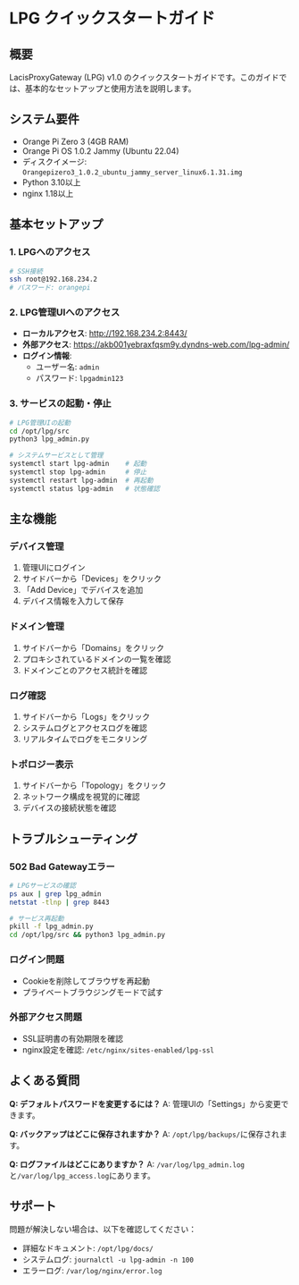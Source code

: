 # LPG クイックスタートガイド

## 概要

LacisProxyGateway (LPG) v1.0 のクイックスタートガイドです。このガイドでは、基本的なセットアップと使用方法を説明します。

## システム要件

- Orange Pi Zero 3 (4GB RAM)
- Orange Pi OS 1.0.2 Jammy (Ubuntu 22.04)
- ディスクイメージ: `Orangepizero3_1.0.2_ubuntu_jammy_server_linux6.1.31.img`
- Python 3.10以上
- nginx 1.18以上

## 基本セットアップ

### 1. LPGへのアクセス

```bash
# SSH接続
ssh root@192.168.234.2
# パスワード: orangepi
```

### 2. LPG管理UIへのアクセス

- **ローカルアクセス**: http://192.168.234.2:8443/
- **外部アクセス**: https://akb001yebraxfqsm9y.dyndns-web.com/lpg-admin/
- **ログイン情報**: 
  - ユーザー名: `admin`
  - パスワード: `lpgadmin123`

### 3. サービスの起動・停止

```bash
# LPG管理UIの起動
cd /opt/lpg/src
python3 lpg_admin.py

# システムサービスとして管理
systemctl start lpg-admin    # 起動
systemctl stop lpg-admin     # 停止
systemctl restart lpg-admin  # 再起動
systemctl status lpg-admin   # 状態確認
```

## 主な機能

### デバイス管理
1. 管理UIにログイン
2. サイドバーから「Devices」をクリック
3. 「Add Device」でデバイスを追加
4. デバイス情報を入力して保存

### ドメイン管理
1. サイドバーから「Domains」をクリック
2. プロキシされているドメインの一覧を確認
3. ドメインごとのアクセス統計を確認

### ログ確認
1. サイドバーから「Logs」をクリック
2. システムログとアクセスログを確認
3. リアルタイムでログをモニタリング

### トポロジー表示
1. サイドバーから「Topology」をクリック
2. ネットワーク構成を視覚的に確認
3. デバイスの接続状態を確認

## トラブルシューティング

### 502 Bad Gatewayエラー
```bash
# LPGサービスの確認
ps aux | grep lpg_admin
netstat -tlnp | grep 8443

# サービス再起動
pkill -f lpg_admin.py
cd /opt/lpg/src && python3 lpg_admin.py
```

### ログイン問題
- Cookieを削除してブラウザを再起動
- プライベートブラウジングモードで試す

### 外部アクセス問題
- SSL証明書の有効期限を確認
- nginx設定を確認: `/etc/nginx/sites-enabled/lpg-ssl`

## よくある質問

**Q: デフォルトパスワードを変更するには？**
A: 管理UIの「Settings」から変更できます。

**Q: バックアップはどこに保存されますか？**
A: `/opt/lpg/backups/`に保存されます。

**Q: ログファイルはどこにありますか？**
A: `/var/log/lpg_admin.log`と`/var/log/lpg_access.log`にあります。

## サポート

問題が解決しない場合は、以下を確認してください：
- 詳細なドキュメント: `/opt/lpg/docs/`
- システムログ: `journalctl -u lpg-admin -n 100`
- エラーログ: `/var/log/nginx/error.log`